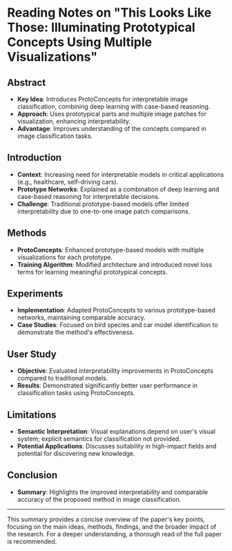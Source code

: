 # Reading Notes on "This Looks Like Those: Illuminating Prototypical Concepts Using Multiple Visualizations"

## Abstract
- **Key Idea**: Introduces ProtoConcepts for interpretable image classification, combining deep learning with case-based reasoning.
- **Approach**: Uses prototypical parts and multiple image patches for visualization, enhancing interpretability.
- **Advantage**: Improves understanding of the concepts compared in image classification tasks.

## Introduction
- **Context**: Increasing need for interpretable models in critical applications (e.g., healthcare, self-driving cars).
- **Prototype Networks**: Explained as a combination of deep learning and case-based reasoning for interpretable decisions.
- **Challenge**: Traditional prototype-based models offer limited interpretability due to one-to-one image patch comparisons.

## Methods
- **ProtoConcepts**: Enhanced prototype-based models with multiple visualizations for each prototype.
- **Training Algorithm**: Modified architecture and introduced novel loss terms for learning meaningful prototypical concepts.

## Experiments
- **Implementation**: Adapted ProtoConcepts to various prototype-based networks, maintaining comparable accuracy.
- **Case Studies**: Focused on bird species and car model identification to demonstrate the method's effectiveness.

## User Study
- **Objective**: Evaluated interpretability improvements in ProtoConcepts compared to traditional models.
- **Results**: Demonstrated significantly better user performance in classification tasks using ProtoConcepts.

## Limitations
- **Semantic Interpretation**: Visual explanations depend on user's visual system; explicit semantics for classification not provided.
- **Potential Applications**: Discusses suitability in high-impact fields and potential for discovering new knowledge.

## Conclusion
- **Summary**: Highlights the improved interpretability and comparable accuracy of the proposed method in image classification.

---

This summary provides a concise overview of the paper's key points, focusing on the main ideas, methods, findings, and the broader impact of the research. For a deeper understanding, a thorough read of the full paper is recommended.
